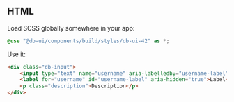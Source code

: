 ## HTML

Load SCSS globally somewhere in your app:

```scss
@use "@db-ui/components/build/styles/db-ui-42" as *;
```

Use it:

```html
<div class="db-input">
	<input type="text" name="username" aria-labelledby="username-label" />
	<label for="username" id="username-label" aria-hidden="true">Label</label>
	<p class="description">Description</p>
</div>
```
